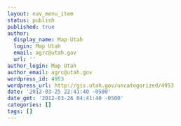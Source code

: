 ```yaml
---
layout: nav_menu_item
status: publish
published: true
author:
  display_name: Map Utah
  login: Map Utah
  email: agrc@utah.gov
  url: ''
author_login: Map Utah
author_email: agrc@utah.gov
wordpress_id: 4953
wordpress_url: http://gis.utah.gov/uncategorized/4953
date: '2012-03-25 22:41:40 -0500'
date_gmt: '2012-03-26 04:41:40 -0500'
categories: []
tags: []
---
```


